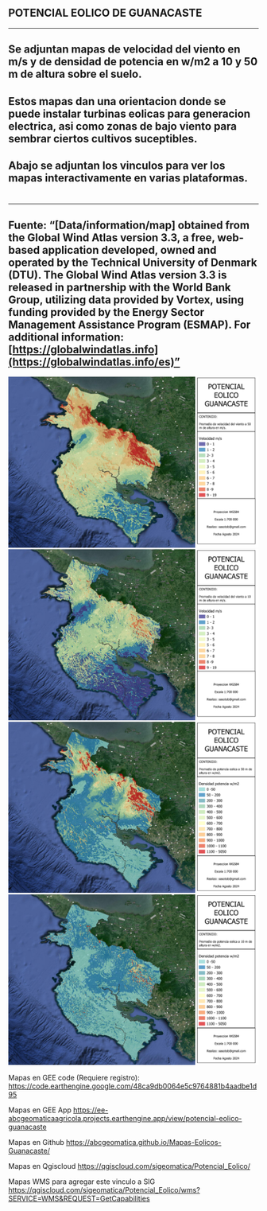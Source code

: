 ## POTENCIAL EOLICO DE GUANACASTE
---
Se adjuntan mapas de velocidad del viento en m/s y de densidad de potencia en w/m2 a 10 y 50 m de altura sobre el suelo.
---
Estos mapas dan una orientacion donde se puede instalar turbinas eolicas para generacion electrica, asi como zonas de bajo viento para sembrar ciertos cultivos suceptibles.
---
 Abajo se adjuntan los vinculos para ver los mapas interactivamente en varias plataformas.
--- 
#
---
Fuente:  “[Data/information/map] obtained from the Global Wind Atlas version 3.3, a free, web-based application developed, owned and operated by the Technical University of Denmark (DTU). The Global Wind Atlas version 3.3 is released in partnership with the World Bank Group, utilizing data provided by Vortex, using funding provided by the Energy Sector Management Assistance Program (ESMAP). For additional information: [https://globalwindatlas.info](https://globalwindatlas.info/es)”
---
![Mapa](https://github.com/abcgeomatica/Mapas-Eolicos-Guanacaste/blob/master/Velocidad%20viento%20a%2050%20m%20altura.jpg) 
![Mapa2](https://github.com/abcgeomatica/Mapas-Eolicos-Guanacaste/blob/master/Velocidad%20viento%20a%2010%20m%20altura.jpg)
![Mapa3](https://github.com/abcgeomatica/Mapas-Eolicos-Guanacaste/blob/master/Densidad%20potencia%20a%2050%20m%20altura.jpg)
![Mapa4](https://github.com/abcgeomatica/Mapas-Eolicos-Guanacaste/blob/master/Densidad%20potencia%20a%2010%20m%20altura.jpg)

Mapas en GEE code (Requiere registro):
https://code.earthengine.google.com/48ca9db0064e5c9764881b4aadbe1d95

Mapas en GEE App
https://ee-abcgeomaticaagricola.projects.earthengine.app/view/potencial-eolico-guanacaste

Mapas en Github
https://abcgeomatica.github.io/Mapas-Eolicos-Guanacaste/

Mapas en Qgiscloud
https://qgiscloud.com/sigeomatica/Potencial_Eolico/

Mapas WMS para agregar este vinculo a SIG
https://qgiscloud.com/sigeomatica/Potencial_Eolico/wms?SERVICE=WMS&REQUEST=GetCapabilities


